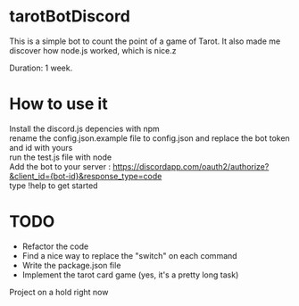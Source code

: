 # tarotBotDiscord

This is a simple bot to count the point of a game of Tarot.
It also made me discover how node.js worked, which is nice.z

Duration: 1 week.

# How to use it
Install the discord.js depencies with npm  
rename the config.json.example file to config.json and replace the bot token and id with yours  
run the test.js file with node  
Add the bot to your server : https://discordapp.com/oauth2/authorize?&client_id={bot-id}&response_type=code  
type !help to get started

# TODO
- Refactor the code
- Find a nice way to replace the "switch" on each command
- Write the package.json file
- Implement the tarot card game (yes, it's a pretty long task)

Project on a hold right now

